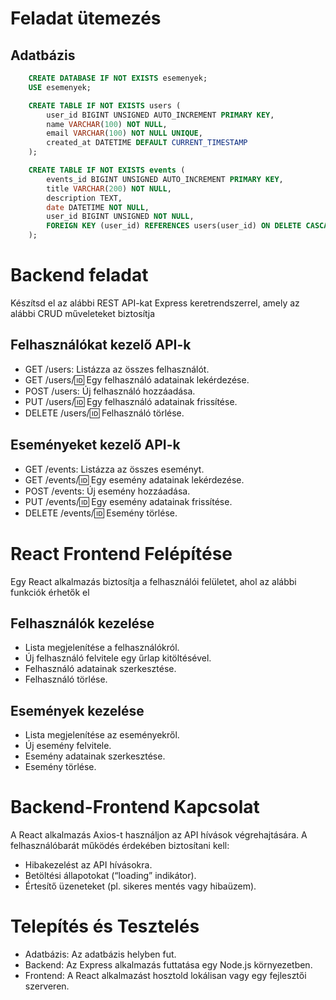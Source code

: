 # Feladat ütemezés
##	Adatbázis 
```sql
    CREATE DATABASE IF NOT EXISTS esemenyek;
    USE esemenyek;

    CREATE TABLE IF NOT EXISTS users (
        user_id BIGINT UNSIGNED AUTO_INCREMENT PRIMARY KEY,
        name VARCHAR(100) NOT NULL,
        email VARCHAR(100) NOT NULL UNIQUE,
        created_at DATETIME DEFAULT CURRENT_TIMESTAMP
    );

    CREATE TABLE IF NOT EXISTS events (
        events_id BIGINT UNSIGNED AUTO_INCREMENT PRIMARY KEY,
        title VARCHAR(200) NOT NULL,
        description TEXT,
        date DATETIME NOT NULL,
        user_id BIGINT UNSIGNED NOT NULL,
        FOREIGN KEY (user_id) REFERENCES users(user_id) ON DELETE CASCADE
    );
```

# Backend feladat
 Készítsd el az alábbi REST API-kat  Express keretrendszerrel, amely az alábbi CRUD műveleteket biztosítja
##	Felhasználókat kezelő API-k
-	GET /users: Listázza az összes felhasználót.
-	GET /users/:id: Egy felhasználó adatainak lekérdezése.
-	POST /users: Új felhasználó hozzáadása.
-	PUT /users/:id: Egy felhasználó adatainak frissítése.
-	DELETE /users/:id: Felhasználó törlése.

##	Eseményeket kezelő API-k
-	GET /events: Listázza az összes eseményt.
-	GET /events/:id: Egy esemény adatainak lekérdezése.
-	POST /events: Új esemény hozzáadása.
-	PUT /events/:id: Egy esemény adatainak frissítése.
-	DELETE /events/:id: Esemény törlése.

#	React Frontend Felépítése
Egy React alkalmazás biztosítja a felhasználói felületet, ahol az alábbi funkciók érhetők el

##	Felhasználók kezelése
-	Lista megjelenítése a felhasználókról.
-	Új felhasználó felvitele egy űrlap kitöltésével.
-	Felhasználó adatainak szerkesztése.
-	Felhasználó törlése.

##	Események kezelése
-	Lista megjelenítése az eseményekről.
-	Új esemény felvitele.
-	Esemény adatainak szerkesztése.
-	Esemény törlése.

#	Backend-Frontend Kapcsolat
A React alkalmazás Axios-t használjon az API hívások végrehajtására. A felhasználóbarát működés érdekében biztosítani kell:
-	Hibakezelést az API hívásokra.
-	Betöltési állapotokat (“loading” indikátor).
-	Értesítő üzeneteket (pl. sikeres mentés vagy hibaüzem).

#	Telepítés és Tesztelés
-	Adatbázis: Az adatbázis helyben fut.
-	Backend: Az Express alkalmazás futtatása egy Node.js környezetben.
-	Frontend: A React alkalmazást hosztold lokálisan vagy egy fejlesztői szerveren.

